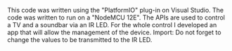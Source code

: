 This code was written using the "PlatformIO" plug-in on Visual Studio. The code was written to run on a "NodeMCU 12E". The APIs are used to control a TV and a soundbar via an IR LED.
For the whole control I developed an app that will allow the management of the device.
Import: Do not forget to change the values to be transmitted to the IR LED.
